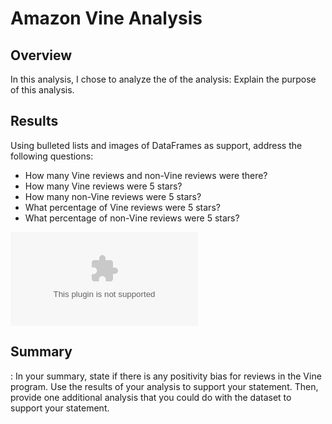 # Amazon Vine Analysis #

## Overview ##
In this analysis, I chose to analyze the of the analysis: Explain the purpose of this analysis.

## Results ##
Using bulleted lists and images of DataFrames as support, address the following questions:

  * How many Vine reviews and non-Vine reviews were there?
  * How many Vine reviews were 5 stars? 
  * How many non-Vine reviews were 5 stars?
  * What percentage of Vine reviews were 5 stars? 
  * What percentage of non-Vine reviews were 5 stars?

![vinetable](https://github.com/TRACIE-F/amazon_vine_analysis/blob/main/Resources/vine_table.csv)

## Summary ##
: In your summary, state if there is any positivity bias for reviews in the Vine program. Use the results of your analysis to support your statement. Then, provide one additional analysis that you could do with the dataset to support your statement.

![]()
![]()
![]()
